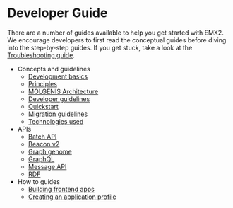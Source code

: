 # Developer Guide

There are a number of guides available to help you get started with EMX2. We encourage developers to first read the conceptual guides before diving into the step-by-step guides. If you get stuck, take a look at the [Troubleshooting guide](./dev_troubleshooting.md).

- Concepts and guidelines
    - [Development basics](./dev_basics.md)
    - [Principles](./dev_principles.md)
    - [MOLGENIS Architecture](./dev_architecture.md)
    - [Developer guidelines](./dev_guidelines.md)
    - [Quickstart](./dev_quickstart.md)
    - [Migration guidelines](./dev_migrations.md)
    - [Technologies used](./dev_technologies.md)
- APIs
    - [Batch API](./dev_batchapi.md)
    - [Beacon v2](./dev_beaconv2.md)
    - [Graph genome](./dev_graphgenome.md)
    - [GraphQL](./dev_graphql.md)
    - [Message API](./dev_messageapi.md)
    - [RDF](./dev_rdf.md)
- How to guides
    - [Building frontend apps](./dev_apps.md)
    - [Creating an application profile](./dev_profiles.md)
